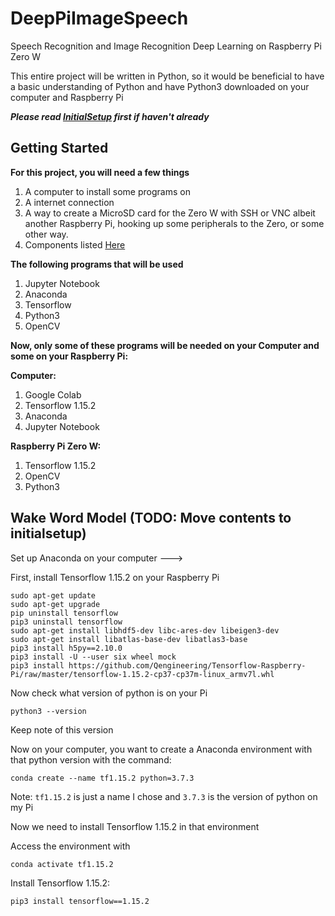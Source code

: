 # DeepPiImageSpeech
Speech Recognition and Image Recognition Deep Learning on Raspberry Pi Zero W

This entire project will be written in Python, so it would be beneficial to have a basic understanding of Python and have Python3 downloaded on your computer and Raspberry Pi

***Please read [InitialSetup](https://github.com/michealcarac/DeepPi/blob/main/InitialSetup.md) first if haven't already***

## Getting Started
**For this project, you will need a few things**
1. A computer to install some programs on
2. A internet connection
3. A way to create a MicroSD card for the Zero W with SSH or VNC albeit another Raspberry Pi, hooking up some peripherals to the Zero, or some other way.
4. Components listed [Here](https://docs.google.com/spreadsheets/d/1M7MrT1gzgztbvuXfkKRB7sXJfgQoq0oRnmKZJjNunso/edit?usp=sharing)

**The following programs that will be used**
1. Jupyter Notebook
2. Anaconda
3. Tensorflow
4. Python3
5. OpenCV

**Now, only some of these programs will be needed on your Computer and some on your Raspberry Pi:**

**Computer:**
1. Google Colab
2. Tensorflow 1.15.2
3. Anaconda
4. Jupyter Notebook

**Raspberry Pi Zero W:**
1. Tensorflow 1.15.2
2. OpenCV
4. Python3

## Wake Word Model (TODO: Move contents to initialsetup)
Set up Anaconda on your computer ---> 

First, install Tensorflow 1.15.2 on your Raspberry Pi
```
sudo apt-get update
sudo apt-get upgrade
pip uninstall tensorflow
pip3 uninstall tensorflow
sudo apt-get install libhdf5-dev libc-ares-dev libeigen3-dev
sudo apt-get install libatlas-base-dev libatlas3-base
pip3 install h5py==2.10.0
pip3 install -U --user six wheel mock
pip3 install https://github.com/Qengineering/Tensorflow-Raspberry-Pi/raw/master/tensorflow-1.15.2-cp37-cp37m-linux_armv7l.whl
```
Now check what version of python is on your Pi
```
python3 --version
```
Keep note of this version

Now on your computer, you want to create a Anaconda environment with that python version with the command:
```
conda create --name tf1.15.2 python=3.7.3 
```
Note: ```tf1.15.2``` is just a name I chose and ```3.7.3``` is the version of python on my Pi

Now we need to install Tensorflow 1.15.2 in that environment

Access the environment with 
```
conda activate tf1.15.2
```
Install Tensorflow 1.15.2:
```
pip3 install tensorflow==1.15.2
```




